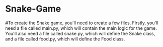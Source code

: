 # Snake-Game
#To create the Snake game, you'll need to create a few files. Firstly, you'll need a file called main.py, which will contain the main logic for the game. You'll also need a file called snake.py, which will define the Snake class, and a file called food.py, which will define the Food class.
